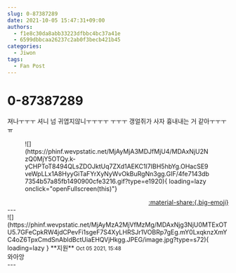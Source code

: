 ```yaml
---
slug: 0-87387289
date: 2021-10-05 15:47:31+09:00
authors:
  - f1e8c30da8abb33223dfbbc4bc37a41e
  - 6599dbbcaa26237c2ab0f3becb421b45
categories:
  - Jiwon
tags:
  - Fan Post
---
```


# 0-87387289

<div class="post-container" markdown="1">
<div class="content-container md-sidebar__scrollwrap" markdown="1">

져나ㅜㅜㅜ 셔니 넘 귀엽지않니ㅜㅜㅜㅜ ㅜㅜㅜ 갱얼쥐가 사자 흉내내는 거 같아ㅜㅜㅜ ㅠ
<figure markdown="1">
![](https://phinf.wevpstatic.net/MjAyMjA3MDJfMjU4/MDAxNjU2NzQ0MjY5OTQy.k-yCHPToT8494QLsZDOJktUq7ZXd1AEKC1I7IBH5hbYg.OHacSE9veWpLLx1A8HyyGiTaFYrXyNyWvOkBuRgNn3gg.GIF/4fe7143db7354b57a85fb1490900cfe3216.gif?type=e1920){ loading=lazy onclick="openFullscreen(this)"}
</figure>


</div>
</div>

<div style="text-align: right;" markdown="1">
<a href="https://weverse.io/fromis9/fanpost/0-87387289" style="text-align: right;">:material-share:{.big-emoji}</a>
</div>
---

<div class="comments-container md-sidebar__scrollwrap" markdown="1">
<div class="comment" markdown="1">
<div class='id-container' markdown="1">
![](https://phinf.wevpstatic.net/MjAyMzA2MjVfMzMg/MDAxNjg3NjU0MTExOTU5.7GFeCpkRW4jdCPevFi1sgeF7S4XyLHRSJr1VOBRp7gEg.mY0LxqknzXmYC4oZ6TpxCmdSnAbldBctUiaEHQVjHkgg.JPEG/image.jpg?type=s72){ loading=lazy }
**<span class="artist">지원</span>** <small>Oct 05 2021, 15:48</small><br>
</div>
<div class='comment-body' markdown="1">
와아앙
</div>
</div>
</div>
---
